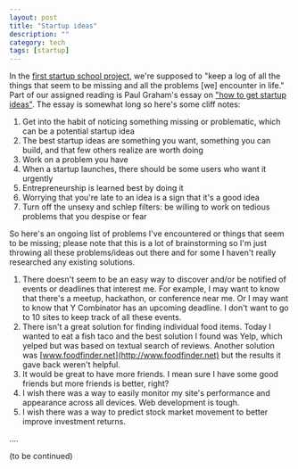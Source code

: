 ```yaml
---
layout: post
title: "Startup ideas"
description: ""
category: tech
tags: [startup]
---
```



In the [first startup school project](http://startupclass.samaltman.com/lists/projects/), we're supposed to
"keep a log of all the things that seem to be missing and all the problems [we] encounter in life."
Part of our assigned reading is Paul Graham's essay on ["how to get startup ideas"](http://www.paulgraham.com/startupideas.html).
The essay is somewhat long so here's some cliff notes:

1. Get into the habit of noticing something missing or problematic, which can be a potential startup idea
1. The best startup ideas are something you want, something you can build, and that few others realize are worth doing
1. Work on a problem you have
1. When a startup launches, there should be some users who want it urgently
1. Entrepreneurship is learned best by doing it
1. Worrying that you're late to an idea is a sign that it's a good idea
1. Turn off the unsexy and schlep filters: be willing to work on tedious problems that you despise or fear


So here's an ongoing list of problems I've encountered or things that seem to be missing; please note that this
is a lot of brainstorming so I'm just throwing all these problems/ideas out there and for some I haven't really
researched any existing solutions.

1. There doesn't seem to be an easy way to discover and/or be notified of events or deadlines that interest me.
For example, I may want to know that there's a meetup, hackathon, or conference near me. Or I may want to know that Y Combinator has an
upcoming deadline. I don't want to go to 10 sites to keep track of all these events.
1. There isn't a great solution for finding individual food items. Today I wanted to eat a fish taco and the best
solution I found was Yelp, which yelped but was based on textual search of reviews. Another solution was [www.foodfinder.net](http://www.foodfinder.net)
but the results it gave back weren't helpful.
1. It would be great to have more friends. I mean sure I have some good friends but more friends is better, right?
1. I wish there was a way to easily monitor my site's performance and appearance across all devices. Web development
is tough.
1. I wish there was a way to predict stock market movement to better improve investment returns.

....

(to be continued)

